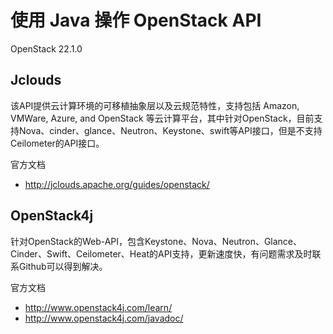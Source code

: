 # 使用 Java 操作 OpenStack API

OpenStack 22.1.0

## Jclouds

该API提供云计算环境的可移植抽象层以及云规范特性，支持包括 Amazon, VMWare, Azure, and OpenStack 等云计算平台，其中针对OpenStack，目前支持Nova、cinder、glance、Neutron、Keystone、swift等API接口，但是不支持Ceilometer的API接口。

官方文档

- http://jclouds.apache.org/guides/openstack/

## OpenStack4j

针对OpenStack的Web-API，包含Keystone、Nova、Neutron、Glance、Cinder、Swift、Ceilometer、Heat的API支持，更新速度快，有问题需求及时联系Github可以得到解决。

官方文档
- http://www.openstack4j.com/learn/
- http://www.openstack4j.com/javadoc/